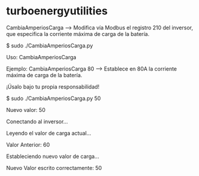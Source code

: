 # turboenergyutilities

CambiaAmperiosCarga --> Modifica vía Modbus el registro 210 del inversor, que especifica la corriente máxima de carga de la batería.

$ sudo ./CambiaAmperiosCarga.py

Uso: CambiaAmperiosCarga <nuevo valor en amperios>

Ejemplo: CambiaAmperiosCarga 80 --> Establece en 80A la corriente máxima de carga de la batería.

¡Úsalo bajo tu propia responsabilidad!

$ sudo ./CambiaAmperiosCarga.py 50

Nuevo valor: 50
  
Conectando al inversor...

Leyendo el valor de carga actual...
  
Valor Anterior:  60
  
Estableciendo nuevo valor de carga...
  
Nuevo Valor escrito correctamente: 50

